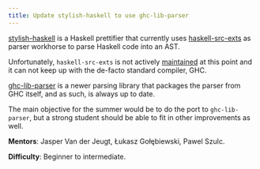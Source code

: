 ```yaml
---
title: Update stylish-haskell to use ghc-lib-parser
---
```


[stylish-haskell] is a Haskell prettifier that currently uses
[haskell-src-exts] as parser workhorse to parse Haskell code into an AST.

Unfortunately, `haskell-src-exts` is not actively
[maintained][haskell-src-exts-maintenance] at this point
and it can not keep up with the de-facto standard compiler, GHC.

[ghc-lib-parser] is a newer parsing library that packages the parser from GHC
itself, and as such, is always up to date.

The main objective for the summer would be to do the port to `ghc-lib-parser`,
but a strong student should be able to fit in other improvements as well.

**Mentors**: Jasper Van der Jeugt, Łukasz Gołębiewski, Pawel Szulc.

**Difficulty**: Beginner to intermediate.

[stylish-haskell]: https://github.com/jaspervdj/stylish-haskell/
[haskell-src-exts]: http://hackage.haskell.org/package/haskell-src-exts
[haskell-src-exts-maintenance]: https://github.com/haskell-suite/haskell-src-exts/blob/a83d97c95e3ed813415edd3d768f768bc2f083e9/README.md#maintenance
[ghc-lib-parser]: http://hackage.haskell.org/package/ghc-lib-parser
